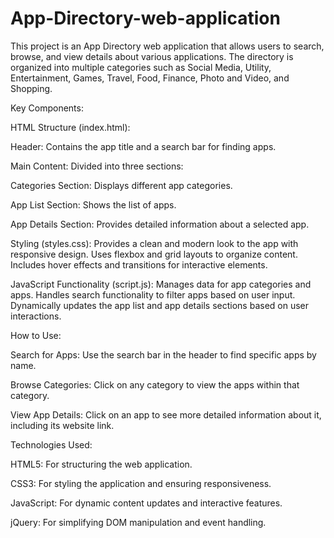 # App-Directory-web-application
This project is an App Directory web application that allows users to search, browse, and view details about various applications. The directory is organized into multiple categories such as Social Media, Utility, Entertainment, Games, Travel, Food, Finance, Photo and Video, and Shopping.

Key Components:

HTML Structure (index.html):

Header: Contains the app title and a search bar for finding apps.

Main Content: Divided into three sections:

Categories Section: Displays different app categories.

App List Section: Shows the list of apps.

App Details Section: Provides detailed information about a selected app.

Styling (styles.css):
Provides a clean and modern look to the app with responsive design.
Uses flexbox and grid layouts to organize content.
Includes hover effects and transitions for interactive elements.

JavaScript Functionality (script.js):
Manages data for app categories and apps.
Handles search functionality to filter apps based on user input.
Dynamically updates the app list and app details sections based on user interactions.

How to Use:

Search for Apps: Use the search bar in the header to find specific apps by name.

Browse Categories: Click on any category to view the apps within that category.

View App Details: Click on an app to see more detailed information about it, including its website link.

Technologies Used:

HTML5: For structuring the web application.

CSS3: For styling the application and ensuring responsiveness.

JavaScript: For dynamic content updates and interactive features.

jQuery: For simplifying DOM manipulation and event handling.
